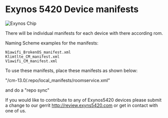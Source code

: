 # Exynos 5420 Device manifests

![Exynos Chip](http://www.androidcentral.com/sites/androidcentral.com/files/postimages/9274/exynos-5-octa.jpg)

There will be individual manifests for each device with there according rom.

Naming Scheme examples for the manifests:
```
N1awifi_BrokenOS_manifest.xml
Klimtlte_CM_manifest.xml
V1awifi_CM_manifest.xml
```

To use these manifests, place these manifests as shown below:

"/cm-13.0/.repo/local_manifests/roomservice.xml"

and do a "repo sync"

If you would like to contribute to any of Exynos5420 devices please submit a change to our gerrit http://review.exyns5420.com or get in contact with one of us.
